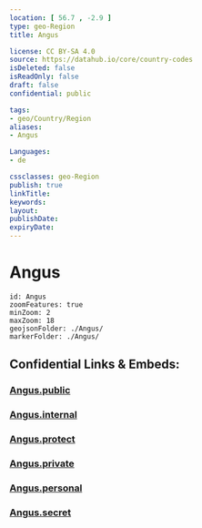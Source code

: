 ```yaml
---
location: [ 56.7 , -2.9 ] 
type: geo-Region
title: Angus

license: CC BY-SA 4.0
source: https://datahub.io/core/country-codes
isDeleted: false
isReadOnly: false
draft: false
confidential: public

tags:
- geo/Country/Region
aliases:
- Angus

Languages:
- de

cssclasses: geo-Region
publish: true
linkTitle: 
keywords: 
layout: 
publishDate: 
expiryDate: 
---
```


# Angus

```leaflet
id: Angus
zoomFeatures: true 
minZoom: 2 
maxZoom: 18
geojsonFolder: ./Angus/
markerFolder: ./Angus/
```


## Confidential Links & Embeds: 

### [Angus.public](/_public/\Earth\Continent\Europe\Europe~North\UK\Scotland\counties~ScotlandAngus.public.md) 

### [Angus.internal](/_internal/\Earth\Continent\Europe\Europe~North\UK\Scotland\counties~ScotlandAngus.internal.md) 

### [Angus.protect](/_protect/\Earth\Continent\Europe\Europe~North\UK\Scotland\counties~ScotlandAngus.protect.md) 

### [Angus.private](/_private/\Earth\Continent\Europe\Europe~North\UK\Scotland\counties~ScotlandAngus.private.md) 

### [Angus.personal](/_personal/\Earth\Continent\Europe\Europe~North\UK\Scotland\counties~ScotlandAngus.personal.md) 

### [Angus.secret](/_secret/\Earth\Continent\Europe\Europe~North\UK\Scotland\counties~ScotlandAngus.secret.md)

